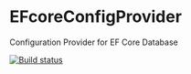 # EFcoreConfigProvider
Configuration Provider for EF Core Database

[![Build status](https://ci.appveyor.com/api/projects/status/qa8kdyg38ob0stof?svg=true)](https://ci.appveyor.com/project/antunesl/efcoreconfigprovider)
